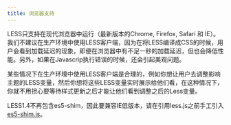 ```yaml
---
title: 浏览器支持
---
```


LESS只支持在现代浏览器中运行（最新版本的Chrome, Firefox, Safari 和 IE）。我们不建议在生产环境中使用LESS客户端，因为在将LESS编译成CSS的时候，用户会看到加载延迟的现象，即便在浏览器中有不足一秒的加载延迟，但也会降低性能。另外，如果在Javascrip执行错误的时候，还会引起美观问题。

某些情况下在生产环境中使用LESS客户端是合理的，例如你想让用户去调整影响主题的LESS变量，然后你想将这些LESS变量实时展示给他们看，在这种情况下，你就不用担心要等待样式更新之后才能让他们看到调整之后的Less变量。

LESS1.4不再包含es5-shim，因此要兼容IE低版本，请在引用less.js之前手工引入[es5-shim.js](https://github.com/kriskowal/es5-shim)。

